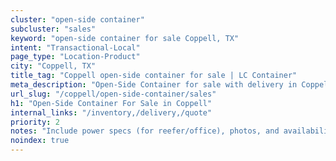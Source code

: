 ```yaml
---
cluster: "open-side container"
subcluster: "sales"
keyword: "open-side container for sale Coppell, TX"
intent: "Transactional-Local"
page_type: "Location-Product"
city: "Coppell, TX"
title_tag: "Coppell open-side container for sale | LC Container"
meta_description: "Open-Side Container for sale with delivery in Coppell, TX. LC Container — local Since 2003. Get pricing today."
url_slug: "/coppell/open-side-container/sales"
h1: "Open-Side Container For Sale in Coppell"
internal_links: "/inventory,/delivery,/quote"
priority: 2
notes: "Include power specs (for reefer/office), photos, and availability."
noindex: true
---
```


<!-- TODO: Add unique city/inventory copy, images, and internal links here. -->
